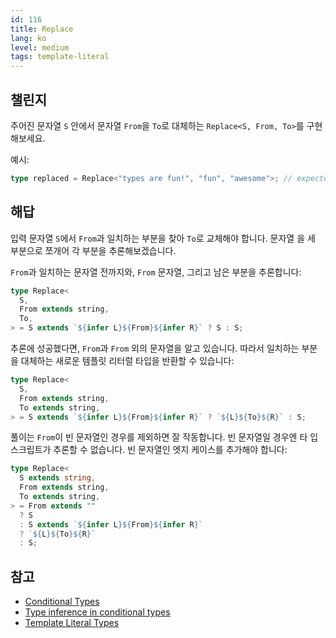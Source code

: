 ```yaml
---
id: 116
title: Replace
lang: ko
level: medium
tags: template-literal
---
```


## 챌린지

주어진 문자열 `S` 안에서 문자열 `From`을 `To`로 대체하는
`Replace<S, From, To>`를 구현해보세요.

예시:

```ts
type replaced = Replace<"types are fun!", "fun", "awesome">; // expected to be 'types are awesome!'
```

## 해답

입력 문자열 `S`에서 `From`과 일치하는 부분을 찾아 `To`로 교체해야 합니다. 문자열
을 세 부분으로 쪼개어 각 부분을 추론해보겠습니다.

`From`과 일치하는 문자열 전까지와, `From` 문자열, 그리고 남은 부분을 추론합니다:

```ts
type Replace<
  S,
  From extends string,
  To,
> = S extends `${infer L}${From}${infer R}` ? S : S;
```

추론에 성공했다면, `From`과 `From` 외의 문자열을 알고 있습니다. 따라서 일치하는
부분을 대체하는 새로운 템플릿 리터럴 타입을 반환할 수 있습니다:

```ts
type Replace<
  S,
  From extends string,
  To extends string,
> = S extends `${infer L}${From}${infer R}` ? `${L}${To}${R}` : S;
```

풀이는 `From`이 빈 문자열인 경우를 제외하면 잘 작동합니다. 빈 문자열일 경우엔 타
입스크립트가 추론할 수 없습니다. 빈 문자열인 엣지 케이스를 추가해야 합니다:

```ts
type Replace<
  S extends string,
  From extends string,
  To extends string,
> = From extends ""
  ? S
  : S extends `${infer L}${From}${infer R}`
  ? `${L}${To}${R}`
  : S;
```

## 참고

- [Conditional Types](https://www.typescriptlang.org/docs/handbook/2/conditional-types.html)
- [Type inference in conditional types](https://www.typescriptlang.org/docs/handbook/2/conditional-types.html#inferring-within-conditional-types)
- [Template Literal Types](https://www.typescriptlang.org/docs/handbook/release-notes/typescript-4-1.html#template-literal-types)
